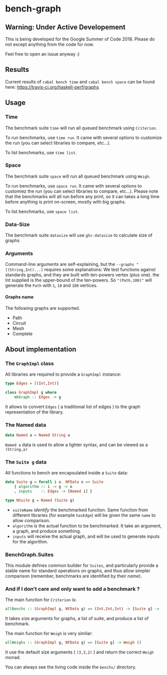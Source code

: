 ﻿# bench-graph

## Warning: Under Active Developement
This is being developed for the Google Summer of Code 2018.
Please do not except anything from the code for now. 

Feel free to open an issue anyway :)

## Results
Current results of `cabal bench time` and `cabal bench space` can be found here: https://travis-ci.org/haskell-perf/graphs

## Usage

### Time
The benchmark suite `time` will run all queued benchmark using `Criterion`.

To run benchmarks, use `time run`. It came with several options to customize the run (you can select libraries to compare, etc...).

To list benchmarks, use `time list`.

### Space

The benchmark suite `space` will run all queued benchmark using `Weigh`.

To run benchmarks, use `space run`. It came with several options to customiez the run (you can select libraries to compare, etc...).
Please note that the benchmarks will all run before any print, so it can takes a long time before anything is print on-screen, mostly with big graphs.

To list benchmarks, use `space list`.

### Data-Size
The benchmark suite `datasize` will use `ghc-datasize` to calculate size of graphs

### Arguments

Command-line arguments are self-explaining, but the `--graphs "[(String,Int)...]` requires some explanations:
We test functions against standards graphs, and they are built with ten-powers vertex (plus one). the Int supplied is the upper-bound of the ten-powers. So `"(Path,100)"` will generate the `Path` with `1`, `10` and `100` vertices.

#### Graphs name

The following graphs are supported.

* Path
* Circuit
* Mesh
* Complete

## About implementation

### The `GraphImpl` class

All libraries are required to provide a `GraphImpl` instance:
```Haskell
type Edges = [(Int,Int)]

class GraphImpl g where
    mkGraph :: Edges -> g
```

It allows to convert `Edges` ( a traditional list of edges ) to the graph representation of the library.

### The Named data

```Haskell
data Named a = Named String a
```
`Named a` data is used to allow a lighter syntax, and can be viewed as a `(String,a)`

### The `Suite g` data

All functions to bench are encapsulated inside a `Suite` data:
```Haskell
data Suite g = forall i o. NFData o => Suite
    { algorithm :: i -> g -> o
    , inputs    :: Edges -> [Named i] }

type NSuite g = Named (Suite g)
```

* `suiteName` _identify_ the benchmarked function. Same function from different libraries (for example `hasEdge`) will be given the same `name` to allow comparison.
* `algorithm` is the actual function to be benchmarked. It take an argument, a graph, and produce something.
* `inputs` will receive the actual graph, and will be used to generate inputs for the algorithm.

### BenchGraph.Suites

This module defines common builder for `Suites`, and particularly provide a stable name for standard operations on graphs, and thus allow simpler comparison (remember, benchmarks are identified by their _name_).

### And if I don't care and only want to add a benchmark ?

The main function for `Criterion` is:
```Haskell
allBenchs :: (GraphImpl g, NFData g) => (Int,Int,Int) -> [Suite g] -> [Benchmark]
```

It takes size arguments for graphs, a list of suite, and produce a list of benchmark.

The main function for `Weigh` is very similar:
```Haskell
allWeighs :: (GraphImpl g, NFData g) => [Suite g] -> Weigh ()
```

It use the default size arguments ( `(3,3,2)` ) and return the correct `Weigh` monad.

You can always see the living code inside the `benchs/` directory.
